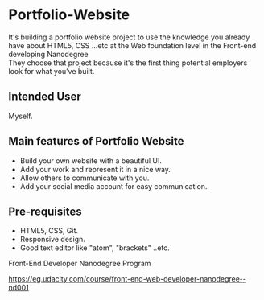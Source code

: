 # Portfolio-Website

It's building a portfolio website project to use the knowledge you already have 
about HTML5, CSS ...etc at the Web foundation level in the Front-end developing Nanodegree  
They choose that project because it's the first thing potential employers look for 
what you’ve built.

Intended User 
--------------
Myself. 

Main features of Portfolio Website
-----------------------------------

* Build your own website with a beautiful UI. 
* Add your work and represent it in a nice way.
* Allow others to communicate with you. 
* Add your social media account for easy communication.

Pre-requisites
-----------------
* HTML5, CSS, Git.
* Responsive design.
* Good text editor like "atom", "brackets" ..etc.


Front-End Developer Nanodegree Program 

https://eg.udacity.com/course/front-end-web-developer-nanodegree--nd001

